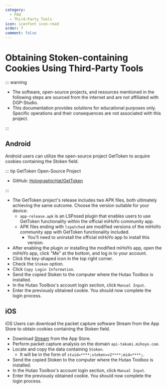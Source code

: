 ```yaml
---
category:
  - FAQ
  - Third-Party Tools
icon: iconfont icon-read
order: 7
comment: false
---
```


# Obtaining Stoken-containing Cookies Using Third-Party Tools

::: warning

- The software, open-source projects, and resources mentioned in the following steps are sourced from the internet and are not affiliated with DGP-Studio.
- This documentation provides solutions for educational purposes only. Specific operations and their consequences are not associated with this project.

:::

## Android

Android users can utilize the open-source project GetToken to acquire cookies containing the Stoken field.

::: tip GetToken Open-Source Project

- GitHub: [HolographicHat/GetToken](https://github.com/HolographicHat/GetToken)

:::

- The GetToken project's release includes two APK files, both ultimately achieving the same outcome. Choose the version suitable for your device:
  - `app-release.apk` is an LSPosed plugin that enables users to use GetToken functionality within the official miHoYo community app.
  - APK files ending with `lspatched` are modified versions of the miHoYo community app with GetToken functionality included.
    - You'll need to uninstall the official miHoYo app to install this version.
- After enabling the plugin or installing the modified miHoYo app, open the miHoYo app, click "Me" at the bottom, and log in to your account.
- Click the key-shaped icon in the top right corner.
- Check the `Stoken` option.
- Click `Copy Login Information`.
- Send the copied Stoken to the computer where the Hutao Toolbox is installed.
- In the Hutao Toolbox's account login section, click `Manual Input`.
- Enter the previously obtained cookie. You should now complete the login process.

## iOS

iOS Users can download the packet capture software Stream from the App Store to obtain cookies containing the Stoken field.

- Download [Stream](https://apps.apple.com/cn/app/stream/id1312141691) from the App Store.
- Perform packet capture analysis on the domain `api-takumi.mihoyo.com`.
- Locate and copy the data containing `Stoken`.
  - It will be in the form of `stuid=****;stoken=v2****;mid=****;`.
- Send the copied Stoken to the computer where the Hutao Toolbox is installed.
- In the Hutao Toolbox's account login section, click `Manual Input`.
- Enter the previously obtained cookie. You should now complete the login process.
